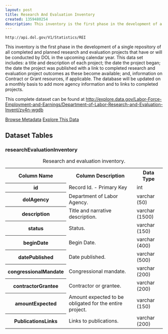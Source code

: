 ```yaml
---
layout: post
title: Research And Evaluation Inventory
created: 1359480254
description: This inventory is the first phase in the development of a single repository of all completed and planned research and evaluation projects that have or will be conducted by DOL in the upcoming calendar year.
---
```


```
http://api.dol.gov/V1/Statistics/REI
```

<p>This inventory is the first phase in the development of a single repository of all completed and planned research and evaluation projects that have or will be conducted by DOL in the upcoming calendar year. This data set includes: a title and description of each project; the date the project began; the date the project was published with a link to completed research and evaluation project outcomes as these become available; and, information on Contract or Grant resources, if applicable. The database will be updated on a monthly basis to add more agency information and to links to completed projects.</p>
<p>This complete dataset can be found at <a href="http://www.dol.gov/cgi-bin/leave-dol.asp?exiturl=http://explore.data.gov/Labor-Force-Employment-and-Earnings/Department-of-Labor-Research-and-Evaluation-Invent/zy4n-wgdb&amp;exitTitle=Research%20and%20Evaluation&amp;fedpage=yes">http://explore.data.gov/Labor-Force-Employment-and-Earnings/Department-of-Labor-Research-and-Evaluation-Invent/zy4n-wgdb</a></p>

<a href ="http://api.dol.gov/V1/Statistics/REI/$metadata" class="button radius button_dataset">Browse Metadata</a>
<a href ="https://devtools.dol.gov/APISampler/Home/Index1?datasetName=DOL%20Research%20and%20Evaluation%20Inventory%20Dataset" class="button radius button_dataset">Explore This Data</a>

## Dataset Tables  

<h3>researchEvaluationInventory</h3>
<table summary="Research and evaluation inventory">
	<caption>Research and evaluation inventory.</caption>
	<tbody>
		<tr>
			<th scope="col">Column Name</th>
			<th scope="col">Column Description</th>
			<th scope="col">Data Type</th>
		</tr>
		<tr>
			<th scope="row">id</th>
			<td>Record Id. - Primary Key</td>
			<td>int</td>
		</tr>
		<tr>
			<th scope="row">dolAgency</th>
			<td>Department of Labor Agency.</td>
			<td>varchar (50)</td>
		</tr>
		<tr>
			<th scope="row">description</th>
			<td>Title and narrative description.</td>
			<td>varchar (1500)</td>
		</tr>
		<tr>
			<th scope="row">status</th>
			<td>Status.</td>
			<td>varchar (150)</td>
		</tr>
		<tr>
			<th scope="row">beginDate</th>
			<td>Begin Date.</td>
			<td>varchar (400)</td>
		</tr>
		<tr>
			<th scope="row">datePublished</th>
			<td>Date published.</td>
			<td>varchar (500)</td>
		</tr>
		<tr>
			<th scope="row">congressionalMandate</th>
			<td>Congressional mandate.</td>
			<td>varchar (200)</td>
		</tr>
		<tr>
			<th scope="row">contractorGrantee</th>
			<td>Contractor or grantee.</td>
			<td>varchar (200)</td>
		</tr>
		<tr>
			<th scope="row">amountExpected</th>
			<td>Amount expected to be obligated for the entire project.</td>
			<td>varchar (150)</td>
		</tr>
		<tr>
			<th scope="row">PublicationsLinks</th>
			<td>Links to publications.</td>
			<td>varchar (200)</td>
		</tr>
	</tbody>
</table>
